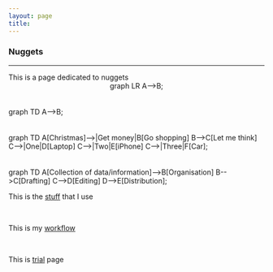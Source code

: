 ```yaml
---
layout: page
title:
---
```


<h3 id="nuggets">Nuggets</h3>
<hr />
This is a page dedicated to nuggets

<script async src="https://unpkg.com/mermaid@8.2.3/dist/mermaid.min.js"></script>

<center>
<div class="mermaid">
graph LR
  A-->B;
</div>
</center>  
<br><br>

<div class="mermaid">
graph TD
  A-->B;
</div>
<br><br>

<div class="mermaid">
graph TD
  A[Christmas]-->|Get money|B[Go shopping]
  B-->C[Let me think]
  C-->|One|D[Laptop]
  C-->|Two|E[iPhone]
  C-->|Three|F[Car];
</div>
<br><br>




<div class="mermaid">
graph TD
  A[Collection of data/information]-->B[Organisation]
  B-->C[Drafting]
  C-->D[Editing]
  D-->E[Distribution];
</div>




This is the [stuff](mystuff.md) that I use

<br>

This is my [workflow](myworkflow.md)

<br>

This is [trial](prova_handbook.md) page

